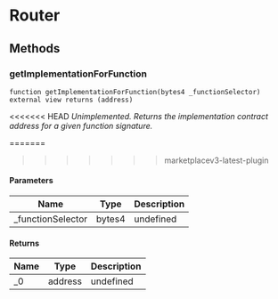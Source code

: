 # Router









## Methods

### getImplementationForFunction

```solidity
function getImplementationForFunction(bytes4 _functionSelector) external view returns (address)
```



<<<<<<< HEAD
*Unimplemented. Returns the implementation contract address for a given function signature.*

=======


>>>>>>> marketplacev3-latest-plugin
#### Parameters

| Name | Type | Description |
|---|---|---|
| _functionSelector | bytes4 | undefined |

#### Returns

| Name | Type | Description |
|---|---|---|
| _0 | address | undefined |




